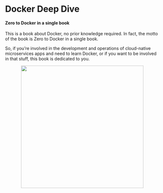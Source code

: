 # Docker Deep Dive
#### Zero to Docker in a single book

This is a book about Docker, no prior knowledge required. In fact, the motto of the book is Zero to Docker in a single book.  

So, if you’re involved in the development and operations of cloud-native microservices apps and need to learn Docker, or if you want to be involved in that stuff, this book is dedicated to you.  

<p align="center">
  <img src="https://github.com/rezaharasani/deploying-apps-with-docker-stacks/assets/73277136/d556ac17-7d0e-458f-9d86-3f806a4c9d64" width="400"/>
</p>
